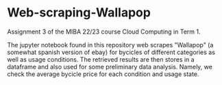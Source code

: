 # Web-scraping-Wallapop
Assignment 3 of the MIBA 22/23 course Cloud Computing in Term 1.

The jupyter notebook found in this repository web scrapes "Wallapop" (a somewhat spanish version of ebay) for bycicles of different categories as well as usage conditions. The retrieved results are then stores in a dataframe and also used for some preliminary data analysis. Namely, we check the average bycicle price for each condition and usage state.
